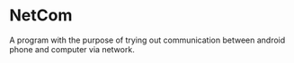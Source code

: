 # NetCom
A program with the purpose of trying out communication between android phone and computer via network.
